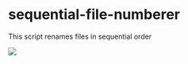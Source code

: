 # sequential-file-numberer
This script renames files in sequential order

<img src="https://i.imgur.com/FvgEcZv.gif" />
